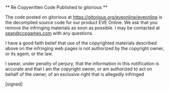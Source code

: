 

** Re Copywritten Code Published to gitorious **

The code posted on gitorious at
https://gitorious.org/eveonline/eveonline is the decompiled source
code for our product EVE Online. We ask that you remove the infringing
materials as soon as possible. I may be contacted at sean@ccpgames.com
with any questions.

I have a good faith belief that use of the copyrighted materials
described above on the infringing web pages is not authorized by the
copyright owner, or its agent, or the law.

I swear, under penalty of perjury, that the information in this
notification is accurate and that I am the copyright owner, or am
authorized to act on behalf of the owner, of an exclusive right that
is allegedly infringed

[signed]